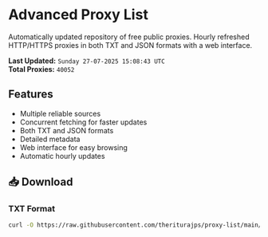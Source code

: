 # Advanced Proxy List

Automatically updated repository of free public proxies. Hourly refreshed HTTP/HTTPS proxies in both TXT and JSON formats with a web interface.

**Last Updated:** `Sunday 27-07-2025 15:08:43 UTC`  
**Total Proxies:** `40052`

## Features
- Multiple reliable sources
- Concurrent fetching for faster updates
- Both TXT and JSON formats
- Detailed metadata
- Web interface for easy browsing
- Automatic hourly updates

## 📥 Download

### TXT Format
```bash
curl -O https://raw.githubusercontent.com/theriturajps/proxy-list/main/proxies.txt